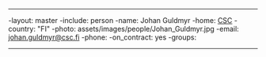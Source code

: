 ----
-layout: master
-include: person
-name: Johan Guldmyr
-home: <a href="https://www.csc.fi/">CSC</a>
-country: "FI"
-photo: assets/images/people/Johan_Guldmyr.jpg
-email: johan.guldmyr@csc.fi
-phone:
-on_contract: yes
-groups:

----
